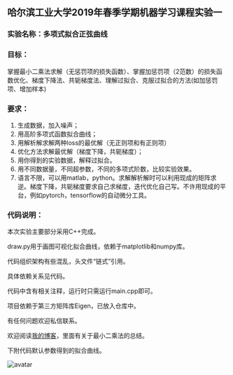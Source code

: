 ## 哈尔滨工业大学2019年春季学期机器学习课程实验一

### **实验名称**：多项式拟合正弦曲线

### **目标**：

掌握最小二乘法求解（无惩罚项的损失函数）、掌握加惩罚项（2范数）的损失函数优化、梯度下降法、共轭梯度法、理解过拟合、克服过拟合的方法(如加惩罚项、增加样本) 

### **要求**：

1. 生成数据，加入噪声；
2. 用高阶多项式函数拟合曲线；
3. 用解析解求解两种loss的最优解（无正则项和有正则项）
4. 优化方法求解最优解（梯度下降，共轭梯度）；
5. 用你得到的实验数据，解释过拟合。
6. 用不同数据量，不同超参数，不同的多项式阶数，比较实验效果。
7. 语言不限，可以用matlab，python。求解解析解时可以利用现成的矩阵求逆。梯度下降，共轭梯度要求自己求梯度，迭代优化自己写。不许用现成的平台，例如pytorch，tensorflow的自动微分工具。

### **代码说明：**

本次实验主要部分采用C++完成。

draw.py用于画图可视化拟合曲线，依赖于matplotlib和numpy库。

代码组织架构有些混乱，头文件“链式”引用。

具体依赖关系见代码。

代码中含有相关注释，运行时只需运行main.cpp即可。

项目依赖于第三方矩阵库Eigen，已放入仓库中。

有任何问题欢迎私信联系。

欢迎阅读[我的博客](https://www.fets.xyz/)，里面有关于最小二乘法的总结。

下附代码默认参数得到的拟合曲线。

![avatar](https://s2.ax1x.com/2019/09/22/upfwEd.png)